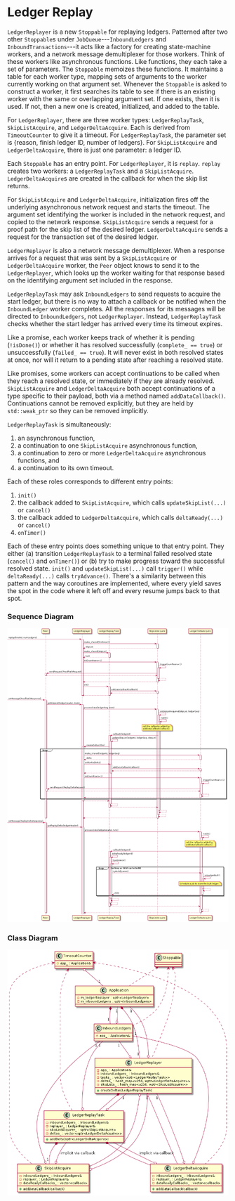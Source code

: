 # Ledger Replay

`LedgerReplayer` is a new `Stoppable` for replaying ledgers.
Patterned after two other `Stoppable`s under `JobQueue`---`InboundLedgers`
and `InboundTransactions`---it acts like a factory for creating
state-machine workers, and a network message demultiplexer for those workers.
Think of these workers like asynchronous functions.
Like functions, they each take a set of parameters.
The `Stoppable` memoizes these functions. It maintains a table for each
worker type, mapping sets of arguments to the worker currently working
on that argument set.
Whenever the `Stoppable` is asked to construct a worker, it first searches its
table to see if there is an existing worker with the same or overlapping
argument set.
If one exists, then it is used. If not, then a new one is created,
initialized, and added to the table.

For `LedgerReplayer`, there are three worker types: `LedgerReplayTask`,
`SkipListAcquire`, and `LedgerDeltaAcquire`.
Each is derived from `TimeoutCounter` to give it a timeout.
For `LedgerReplayTask`, the parameter set
is {reason, finish ledger ID, number of ledgers}. For `SkipListAcquire` and
`LedgerDeltaAcquire`, there is just one parameter: a ledger ID.

Each `Stoppable` has an entry point. For `LedgerReplayer`, it is `replay`.
`replay` creates two workers: a `LedgerReplayTask` and a `SkipListAcquire`.
`LedgerDeltaAcquire`s are created in the callback for when the skip list
returns.

For `SkipListAcquire` and `LedgerDeltaAcquire`, initialization fires off the
underlying asynchronous network request and starts the timeout. The argument
set identifying the worker is included in the network request, and copied to
the network response. `SkipListAcquire` sends a request for a proof path for
the skip list of the desired ledger. `LedgerDeltaAcquire` sends a request for
the transaction set of the desired ledger.

`LedgerReplayer` is also a network message demultiplexer.
When a response arrives for a request that was sent by a `SkipListAcquire` or
`LedgerDeltaAcquire` worker, the `Peer` object knows to send it to the
`LedgerReplayer`, which looks up the worker waiting for that response based on
the identifying argument set included in the response.

`LedgerReplayTask` may ask `InboundLedgers` to send requests to acquire
the start ledger, but there is no way to attach a callback or be notified when
the `InboundLedger` worker completes. All the responses for its messages will
be directed to `InboundLedgers`, not `LedgerReplayer`. Instead,
`LedgerReplayTask` checks whether the start ledger has arrived every time its
timeout expires.

Like a promise, each worker keeps track of whether it is pending (`!isDone()`)
or whether it has resolved successfully (`complete_ == true`) or unsuccessfully
(`failed_ == true`). It will never exist in both resolved states at once, nor
will it return to a pending state after reaching a resolved state.

Like promises, some workers can accept continuations to be called when they
reach a resolved state, or immediately if they are already resolved.
`SkipListAcquire` and `LedgerDeltaAcquire` both accept continuations of a type
specific to their payload, both via a method named `addDataCallback()`. Continuations
cannot be removed explicitly, but they are held by `std::weak_ptr` so they can
be removed implicitly.

`LedgerReplayTask` is simultaneously:

1. an asynchronous function,
1. a continuation to one `SkipListAcquire` asynchronous function,
1. a continuation to zero or more `LedgerDeltaAcquire` asynchronous functions, and
1. a continuation to its own timeout.

Each of these roles corresponds to different entry points:

1. `init()`
1. the callback added to `SkipListAcquire`, which calls `updateSkipList(...)` or `cancel()`
1. the callback added to `LedgerDeltaAcquire`, which calls `deltaReady(...)` or `cancel()`
1. `onTimer()`

Each of these entry points does something unique to that entry point. They
either (a) transition `LedgerReplayTask` to a terminal failed resolved state
(`cancel()` and `onTimer()`) or (b) try to make progress toward the successful
resolved state. `init()` and `updateSkipList(...)` call `trigger()` while
`deltaReady(...)` calls `tryAdvance()`. There's a similarity between this
pattern and the way coroutines are implemented, where every yield saves the spot
in the code where it left off and every resume jumps back to that spot.

### Sequence Diagram

![Sequence diagram](./ledger_replay_sequence.png?raw=true "A successful ledger replay")

### Class Diagram

![Class diagram](./ledger_replay_classes.png?raw=true "Ledger replay classes")
